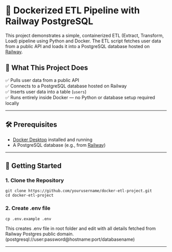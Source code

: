 # 🐳 Dockerized ETL Pipeline with Railway PostgreSQL

This project demonstrates a simple, containerized ETL (Extract, Transform, Load) pipeline using Python and Docker. The ETL script fetches user data from a public API and loads it into a PostgreSQL database hosted on [Railway](https://railway.app/).

## 🚀 What This Project Does

✅ Pulls user data from a public API  
✅ Connects to a PostgreSQL database hosted on Railway  
✅ Inserts user data into a table (`users`)  
✅ Runs entirely inside Docker — no Python or database setup required locally

---
## 🛠️ Prerequisites

- [Docker Desktop](https://www.docker.com/products/docker-desktop) installed and running
- A PostgreSQL database (e.g., from [Railway](https://railway.app))
---

## 📄 Getting Started

### 1. Clone the Repository

```
git clone https://github.com/yourusername/docker-etl-project.git
cd docker-etl-project
```
### 2. Create .env file
```
cp .env.example .env
```
This creates .env file in root folder and edit with all details fetched from Railway Postgres public domain. (postgresql://user:password@hostname:port/databasename)

---
